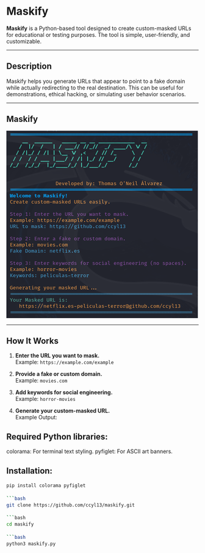 # Maskify

**Maskify** is a Python-based tool designed to create custom-masked URLs for educational or testing purposes. The tool is simple, user-friendly, and customizable.

---

## Description

Maskify helps you generate URLs that appear to point to a fake domain while actually redirecting to the real destination. This can be useful for demonstrations, ethical hacking, or simulating user behavior scenarios.

---

## Maskify
 
![Maskify Tool Screenshot](https://github.com/ccyl13/maskify/blob/main/MASKIFY.png?raw=true)

---

## How It Works

1. **Enter the URL you want to mask.**  
   Example: `https://example.com/example`

2. **Provide a fake or custom domain.**  
   Example: `movies.com`

3. **Add keywords for social engineering.**  
   Example: `horror-movies`

4. **Generate your custom-masked URL.**  
   Example Output:
   
## Required Python libraries:

colorama: For terminal text styling.
pyfiglet: For ASCII art banners.

## Installation:
```bash
pip install colorama pyfiglet

```bash
git clone https://github.com/ccyl13/maskify.git

```bash
cd maskify

```bash
python3 maskify.py
